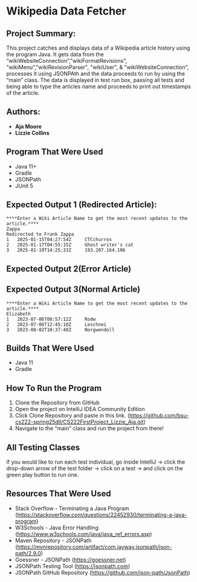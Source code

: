 # Wikipedia Data Fetcher
## Project Summary:

This project catches and displays data of a Wikipedia article history using the program Java. It gets data from the “wikiWebsiteConnection”,"wikiFormatRevisions", "wikiMenu","wikiRevisionParser", "wikiUser", & "wikiWebsiteConnection", processes it using JSONPAth and the data proceeds to run by using the “main” class. The data is displayed in test run box, passing all tests and being able to type the articles name and proceeds to print out timestamps of the article. 

## Authors:
- **Aja Moore**
- **Lizzie Collins**

## Program That Were Used
- Java 11+
- Gradle
- JSONPath
- JUnit 5

## Expected Output 1 (Redirected Article):
```
****Enter a Wiki Article Name to get the most recent updates to the article.****
Zappa
Redirected to Frank Zappa
1   2025-01-15T04:27:54Z     CTCchurros  
2   2025-01-17T04:55:15Z     Ghost writer's cat  
3   2025-01-19T14:25:33Z     193.207.164.106  
```

## Expected Output 2(Error Article)

## Expected Output 3(Normal Article)
```
****Enter a Wiki Article Name to get the most recent updates to the article.****
Elizabeth
1   2023-07-06T08:57:12Z     Rodw  
2   2023-07-06T12:45:10Z     Leschnei  
3   2023-08-02T10:37:48Z     Norgwendoll  
```

## Builds That Were Used
- Java 11
- Gradle

## How To Run the Program
1.	Clone the Repository from GitHub
2.	Open the project on IntelliJ IDEA Community Edition
3.	Click Clone Repository and paste in this link. (https://github.com/bsu-cs222-spring25dll/CS222FirstProject_Lizzie_Aja.git)
4.	Navigate to the “main” class and run the project from there! 

## All Testing Classes
If you would like to run each test individual, go inside IntelliJ -> click the drop-down arrow of the test folder -> click on a test -> and click on the green play button to run one. 

## Resources That Were Used 

- Stack Overflow - Terminating a Java Program (https://stackoverflow.com/questions/22452930/terminating-a-java-program)
- W3Schools - Java Error Handling (https://www.w3schools.com/java/java_ref_errors.asp)
- Maven Repository - JSONPath (https://mvnrepository.com/artifact/com.jayway.jsonpath/json-path/2.9.0)
- Goessner - JSONPath (https://goessner.net)
- JSONPath Testing Tool (https://jsonpath.com)
- JSONPath GitHub Repository (https://github.com/json-path/JsonPath)

